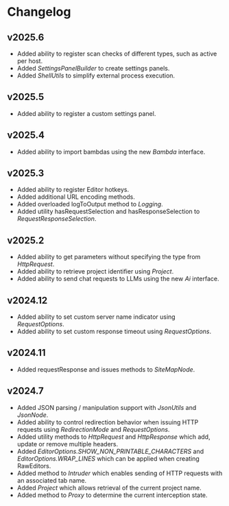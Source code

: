 # Changelog

## v2025.6
- Added ability to register scan checks of different types, such as active per host.
- Added *SettingsPanelBuilder* to create settings panels.
- Added *ShellUtils* to simplify external process execution.

## v2025.5
- Added ability to register a custom settings panel.

## v2025.4
- Added ability to import bambdas using the new *Bambda* interface.

## v2025.3
- Added ability to register Editor hotkeys.
- Added additional URL encoding methods.
- Added overloaded logToOutput method to *Logging*.
- Added utility hasRequestSelection and hasResponseSelection to *RequestResponseSelection*.

## v2025.2
- Added ability to get parameters without specifying the type from *HttpRequest*.
- Added ability to retrieve project identifier using *Project*.
- Added ability to send chat requests to LLMs using the new *Ai* interface.

## v2024.12
- Added ability to set custom server name indicator using *RequestOptions*. 
- Added ability to set custom response timeout using *RequestOptions*. 

## v2024.11
- Added requestResponse and issues methods to *SiteMapNode*.

## v2024.7
- Added JSON parsing / manipulation support with *JsonUtils* and *JsonNode*.
- Added ability to control redirection behavior when issuing HTTP requests using *RedirectionMode* and *RequestOptions*.
- Added utility methods to *HttpRequest* and *HttpResponse* which add, update or remove multiple headers.
- Added *EditorOptions.SHOW_NON_PRINTABLE_CHARACTERS* and *EditorOptions.WRAP_LINES* which can be applied when creating RawEditors.
- Added method to *Intruder* which enables sending of HTTP requests with an associated tab name.
- Added *Project* which allows retrieval of the current project name.
- Added method to *Proxy* to determine the current interception state.

